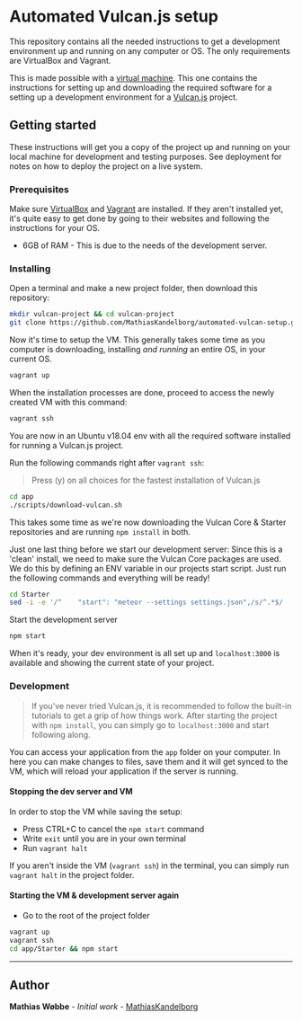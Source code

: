 # Automated Vulcan.js setup

This repository contains all the needed instructions to get a development environment up and running on any computer or OS. The only requirements are VirtualBox and Vagrant.

This is made possible with a [virtual machine](https://en.wikipedia.org/wiki/Virtual_machine). This one contains the instructions for setting up and downloading the required software for a setting up a development environment for a [Vulcan.js](http://vulcanjs.org/) project.

## Getting started

These instructions will get you a copy of the project up and running on your local machine for development and testing purposes. See deployment for notes on how to deploy the project on a live system.

### Prerequisites

Make sure [VirtualBox](https://www.virtualbox.org/) and [Vagrant](https://www.vagrantup.com/downloads.html) are installed. If they aren't installed yet, it's quite easy to get done by going to their websites and following the instructions for your OS.

- 6GB of RAM - This is due to the needs of the development server.

### Installing

Open a terminal and make a new project folder, then download this repository:

```bash
mkdir vulcan-project && cd vulcan-project
git clone https://github.com/MathiasKandelborg/automated-vulcan-setup.git .
```

Now it's time to setup the VM. This generally takes some time as you computer is downloading, installing _and running_ an entire OS, in your current OS.

```bash
vagrant up
```

When the installation processes are done, proceed to access the newly created VM with this command:

```bash
vagrant ssh
```

You are now in an Ubuntu v18.04 env with all the required software installed for running a Vulcan.js project.

Run the following commands right after `vagrant ssh`:

> Press (y) on all choices for the fastest installation of Vulcan.js

```bash
cd app
./scripts/download-vulcan.sh
```

This takes some time as we're now downloading the Vulcan Core & Starter repositories and are running `npm install` in both.

Just one last thing before we start our development server: Since this is a 'clean' install, we need to make sure the Vulcan Core packages are used. We do this by defining an ENV variable in our projects start script. Just run the following commands and everything will be ready!

```bash
cd Starter
sed -i -e '/^    "start": "meteor --settings settings.json",/s/^.*$/    "start": "METEOR_PACKAGE_DIRS=\\\"\/home\/vagrant\/app\/Core\/packages\\\" meteor --settings settings.json",/' package.json
```

Start the development server

```bash
npm start
```

When it's ready, your dev environment is all set up and `localhost:3000` is available and showing the current state of your project.

### Development

> If you've never tried Vulcan.js, it is recommended to follow the built-in tutorials to get a grip of how things work. After starting the project with `npm install`, you can simply go to `localhost:3000` and start following along.

You can access your application from the `app` folder on your computer. In here you can make changes to files, save them and it will get synced to the VM, which will reload your application if the server is running.

#### Stopping the dev server and VM

In order to stop the VM while saving the setup:

- Press CTRL+C to cancel the `npm start` command
- Write `exit` until you are in your own terminal
- Run `vagrant halt`

If you aren't inside the VM  (`vagrant ssh`) in the terminal, you can simply run `vagrant halt` in the project folder.

#### Starting the VM & development server again

- Go to the root of the project folder

```bash
vagrant up
vagrant ssh
cd app/Starter && npm start
```

___

## Author

**Mathias Wøbbe** - *Initial work* - [MathiasKandelborg](https://github.com/MathiasKandelborg)
